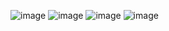 ![image](https://github.com/user-attachments/assets/b0d2d3f3-9080-441a-9874-fec7b356310d)
![image](https://github.com/user-attachments/assets/b4207ce3-cc81-427d-a93b-67f5b9926022)
![image](https://github.com/user-attachments/assets/311724bb-919e-4758-8420-df2bb0cbff4f)
![image](https://github.com/user-attachments/assets/b8b60b7c-ffef-4712-877d-858ef8cd215a)



